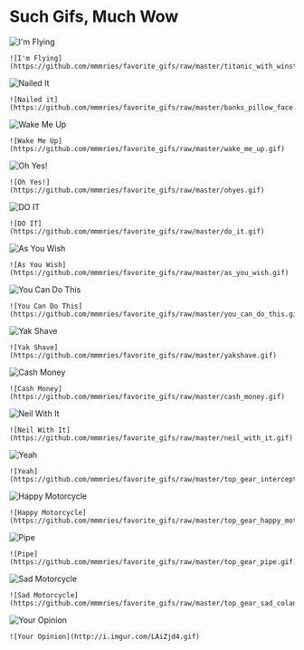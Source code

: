 # Such Gifs, Much Wow

![I'm Flying](https://github.com/mmmries/favorite_gifs/raw/master/titanic_with_winston.gif)
```
![I'm Flying](https://github.com/mmmries/favorite_gifs/raw/master/titanic_with_winston.gif)
```

![Nailed It](https://github.com/mmmries/favorite_gifs/raw/master/banks_pillow_face.gif)
```
![Nailed it](https://github.com/mmmries/favorite_gifs/raw/master/banks_pillow_face.gif)
```

![Wake Me Up](https://github.com/mmmries/favorite_gifs/raw/master/wake_me_up.gif)
```
![Wake Me Up](https://github.com/mmmries/favorite_gifs/raw/master/wake_me_up.gif)
```

![Oh Yes!](https://github.com/mmmries/favorite_gifs/raw/master/ohyes.gif)
```
![Oh Yes!](https://github.com/mmmries/favorite_gifs/raw/master/ohyes.gif)
```

![DO IT](https://github.com/mmmries/favorite_gifs/raw/master/do_it.gif)
```
![DO IT](https://github.com/mmmries/favorite_gifs/raw/master/do_it.gif)
```

![As You Wish](https://github.com/mmmries/favorite_gifs/raw/master/as_you_wish.gif)
```
![As You Wish](https://github.com/mmmries/favorite_gifs/raw/master/as_you_wish.gif)
```

![You Can Do This](https://github.com/mmmries/favorite_gifs/raw/master/you_can_do_this.gif)
```
![You Can Do This](https://github.com/mmmries/favorite_gifs/raw/master/you_can_do_this.gif)
```

![Yak Shave](https://github.com/mmmries/favorite_gifs/raw/master/yakshave.gif)
```
![Yak Shave](https://github.com/mmmries/favorite_gifs/raw/master/yakshave.gif)
```

![Cash Money](https://github.com/mmmries/favorite_gifs/raw/master/cash_money.gif)
```
![Cash Money](https://github.com/mmmries/favorite_gifs/raw/master/cash_money.gif)
```

![Neil With It](https://github.com/mmmries/favorite_gifs/raw/master/neil_with_it.gif)
```
![Neil With It](https://github.com/mmmries/favorite_gifs/raw/master/neil_with_it.gif)
```

![Yeah](https://github.com/mmmries/favorite_gifs/raw/master/top_gear_interceptors.gif)
```
![Yeah](https://github.com/mmmries/favorite_gifs/raw/master/top_gear_interceptors.gif)
```

![Happy Motorcycle](https://github.com/mmmries/favorite_gifs/raw/master/top_gear_happy_motorcycle.gif)
```
![Happy Motorcycle](https://github.com/mmmries/favorite_gifs/raw/master/top_gear_happy_motorcycle.gif)
```

![Pipe](https://github.com/mmmries/favorite_gifs/raw/master/top_gear_pipe.gif)
```
![Pipe](https://github.com/mmmries/favorite_gifs/raw/master/top_gear_pipe.gif)
```

![Sad Motorcycle](https://github.com/mmmries/favorite_gifs/raw/master/top_gear_sad_colander_rain.gif)
```
![Sad Motorcycle](https://github.com/mmmries/favorite_gifs/raw/master/top_gear_sad_colander_rain.gif)
```

![Your Opinion](http://i.imgur.com/LAiZjd4.gif)
```
![Your Opinion](http://i.imgur.com/LAiZjd4.gif)
```
